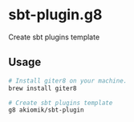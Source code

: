 sbt-plugin.g8
=============

Create sbt plugins template

## Usage

```sh
# Install giter8 on your machine.
brew install giter8

# Create sbt plugins template
g8 akiomik/sbt-plugin
```

